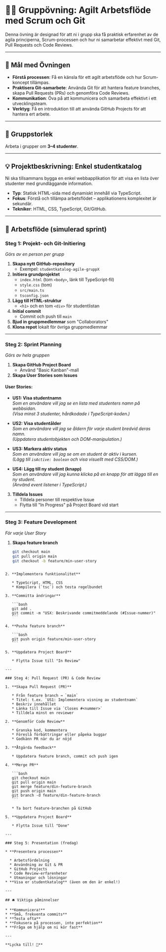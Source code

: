 # 👨‍💻 Gruppövning: Agilt Arbetsflöde med Scrum och Git

Denna övning är designad för att ni i grupp ska få praktisk erfarenhet av de agila principerna, Scrum-processen och hur ni samarbetar effektivt med Git, Pull Requests och Code Reviews.

---

## 🎯 Mål med Övningen

- **Förstå processen**: Få en känsla för ett agilt arbetsflöde och hur Scrum-koncept tillämpas.  
- **Praktisera Git-samarbete**: Använda Git för att hantera feature branches, skapa Pull Requests (PRs) och genomföra Code Reviews.  
- **Kommunikation**: Öva på att kommunicera och samarbeta effektivt i ett utvecklingsteam.  
- **Verktyg**: Få en introduktion till att använda GitHub Projects för att hantera ert arbete.  

---

## 👥 Gruppstorlek

Arbeta i grupper om **3–4 studenter**.

---

## 💡 Projektbeskrivning: Enkel studentkatalog

Ni ska tillsammans bygga en enkel webbapplikation för att visa en lista över studenter med grundläggande information.

- **Typ**: Statisk HTML-sida med dynamiskt innehåll via TypeScript.  
- **Fokus**: Förstå och tillämpa arbetsflödet – applikationens komplexitet är sekundär.  
- **Tekniker**: HTML, CSS, TypeScript, Git/GitHub.

---

## 🚀 Arbetsflöde (simulerad sprint)

### Steg 1: Projekt- och Git-Initiering

_Görs av en person per grupp_

1. **Skapa nytt GitHub-repository**  
   - Exempel: `studentkatalog-agile-gruppX`
2. **Initiera grundprojektet**
   - `index.html` (tom `<body>`, länk till TypeScript-fil)  
   - `style.css` (tom)  
   - `src/main.ts`  
   - `tsconfig.json`
3. **Lägg till HTML-struktur**  
   - `<h1>` och en tom `<div>` för studentlistan
4. **Initial commit**
   - Commit och push till `main`
5. **Bjud in gruppmedlemmar** som "Collaborators"
6. **Klona repot** lokalt för övriga gruppmedlemmar

---

### Steg 2: Sprint Planning

_Görs av hela gruppen_

1. **Skapa GitHub Project Board**  
   - Använd "Basic Kanban"-mall
2. **Skapa User Stories som Issues**

#### User Stories:

- **US1: Visa studentnamn**  
  _Som en användare vill jag se en lista med studenters namn på webbsidan._  
  _(Visa minst 3 studenter, hårdkodade i TypeScript-koden.)_

- **US2: Visa studentålder**  
  _Som en användare vill jag se åldern för varje student bredvid deras namn._  
  _(Uppdatera studentobjekten och DOM-manipulation.)_

- **US3: Markera aktiv status**  
  _Som en användare vill jag se om en student är aktiv i kursen._  
  _(Lägg till `isActive: boolean` och visa visuellt med CSS/DOM.)_

- **US4: Lägg till ny student (knapp)**  
  _Som en användare vill jag kunna klicka på en knapp för att lägga till en ny student._  
  _(Använd event listener i TypeScript.)_

3. **Tilldela Issues**  
   - Tilldela personer till respektive Issue  
   - Flytta till "In Progress" på Project Board vid start

---

### Steg 3: Feature Development

_För varje User Story_

1. **Skapa feature branch**
   ```bash
   git checkout main
   git pull origin main
   git checkout -b feature/min-user-story
````

2. **Implementera funktionalitet**

   * TypeScript, HTML, CSS
   * Kompilera (`tsc`) och testa regelbundet

3. **Committa ändringar**

   ```bash
   git add .
   git commit -m "USX: Beskrivande commitmeddelande (#Issue-nummer)"
   ```

4. **Pusha feature branch**

   ```bash
   git push origin feature/min-user-story
   ```

5. **Uppdatera Project Board**

   * Flytta Issue till "In Review"

---

### Steg 4: Pull Request (PR) & Code Review

1. **Skapa Pull Request (PR)**

   * Från feature branch → `main`
   * Titel: t.ex. `US1: Implementera visning av studentnamn`
   * Beskriv innehållet
   * Länka till Issue via `Closes #<nummer>`
   * Tilldela minst en reviewer

2. **Genomför Code Review**

   * Granska kod, kommentera
   * Föreslå förbättringar eller påpeka buggar
   * Godkänn PR när du är nöjd

3. **Åtgärda feedback**

   * Uppdatera feature branch, commit och push igen

4. **Merge PR**

   ```bash
   git checkout main
   git pull origin main
   git merge feature/din-feature-branch
   git push origin main
   git branch -d feature/din-feature-branch
   ```

   * Ta bort feature-branchen på GitHub

5. **Uppdatera Project Board**

   * Flytta Issue till "Done"

---

### Steg 5: Presentation (fredag)

* **Presentera processen**

  * Arbetsfördelning
  * Användning av Git & PR
  * GitHub Projects
  * Code Review-erfarenheter
  * Utmaningar och lösningar
* **Visa er studentkatalog** (även om den är enkel!)

---

## 🛎️ Viktiga påminnelser

* **Kommunicera!**
* **Små, frekventa commits**
* **Testa ofta**
* **Fokusera på processen, inte perfektion**
* **Fråga om hjälp om ni kör fast**

---

**Lycka till! 🚀**


